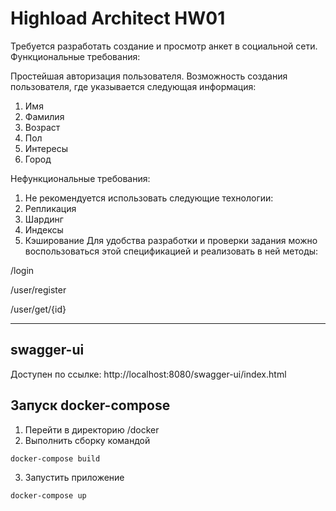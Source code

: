# Highload Architect HW01


Требуется разработать создание и просмотр анкет в социальной сети.
Функциональные требования:

Простейшая авторизация пользователя.
Возможность создания пользователя, где указывается следующая информация:
1. Имя
2. Фамилия
3. Возраст
4. Пол
5. Интересы
6. Город

Нефункциональные требования:
1. Не рекомендуется использовать следующие технологии:
2. Репликация
3. Шардинг
4. Индексы
5. Кэширование
Для удобства разработки и проверки задания можно воспользоваться этой спецификацией и реализовать в ней методы:

/login

/user/register

/user/get/{id}
____

swagger-ui 
-----------
Доступен по ссылке: http://localhost:8080/swagger-ui/index.html

Запуск docker-compose
-----------
1. Перейти в директорию /docker
2. Выполнить сборку командой
  ```  
  docker-compose build
  ```
3. Запустить приложение
  ```  
  docker-compose up
  ```